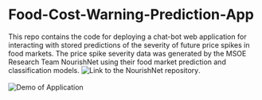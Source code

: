 # Food-Cost-Warning-Prediction-App
This repo contains the code for deploying a chat-bot web application for interacting with stored predictions of the severity of future price spikes in food markets. The price spike severity data was generated by the MSOE Research Team NourishNet using their food market prediction and classification models. ![Link to the NourishNet repository](https://github.com/Benja-Pauls/Predicting-Commodity-Food-Pricing). <br><br>
![Demo of Application](Application_Demo.gif)
